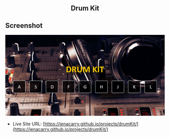 <div align="center">
  <h2>Drum Kit</h2>
</div>

## Screenshot

<div align="center">

![](./assets/images/screenshot.png)

</div>

- Live Site URL: [https://jenacarry.github.io/projects/drumKit/](https://jenacarry.github.io/projects/drumKit/)
